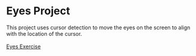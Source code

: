 # Eyes Project
This project uses cursor detection to move the eyes on the screen to align with the location of the cursor. <br><br>
<a href = "https://zkm5022.github.io/eyes/README.md"> Eyes Exercise </a>
